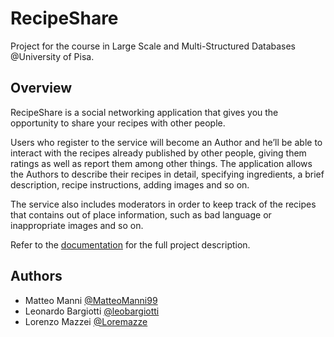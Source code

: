 # RecipeShare
Project for the course in Large Scale and Multi-Structured Databases @University of Pisa.

## Overview
RecipeShare is a social networking application that gives you the opportunity to share your recipes with other people.

Users who register to the service will become an Author and he’ll be able to interact with the recipes already published 
by other people, giving them ratings as well as report them among other things.
The application allows the Authors to describe their recipes in detail, specifying ingredients, a brief description, 
recipe instructions, adding images and so on.

The service also includes moderators in order to keep track of the recipes that contains out of place information, 
such as bad language or inappropriate images and so on.

Refer to the [documentation](RecipeShareDocumentation.pdf) for the full project description.

## Authors
- Matteo Manni [@MatteoManni99](https://github.com/MatteoManni99)
- Leonardo Bargiotti [@leobargiotti](https://github.com/leobargiotti)
- Lorenzo Mazzei [@Loremazze](https://github.com/Loremazze)
